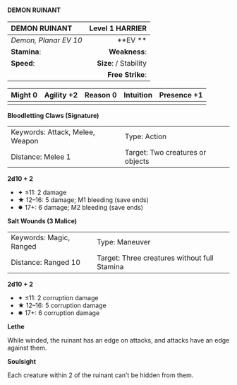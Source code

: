 #### DEMON RUINANT

| DEMON RUINANT         |    **Level 1 HARRIER** |
| :-------------------- | ---------------------: |
| *Demon, Planar EV 10* |            \*\*EV \*\* |
| **Stamina**:          |          **Weakness**: |
| **Speed**:            | **Size**:  / Stability |
|                       |       **Free Strike**: |

| **Might** 0 | **Agility** +2 | **Reason** 0 | **Intuition** | **Presence** +1 |
| ----------- | -------------- | ------------ | ------------- | --------------- |
|             |                |              |               |                 |

**Bloodletting Claws (Signature)**

|                                 |                                  |
| :------------------------------ | :------------------------------- |
| Keywords: Attack, Melee, Weapon | Type: Action                     |
| Distance: Melee 1               | Target: Two creatures or objects |

**2d10 + 2**

- ✦ ≤11: 2 damage
- ★ 12–16: 5 damage; M1 bleeding (save ends)
- ✸ 17+: 6 damage; M2 bleeding (save ends)

**Salt Wounds (3 Malice)**

|                         |                                              |
| :---------------------- | :------------------------------------------- |
| Keywords: Magic, Ranged | Type: Maneuver                               |
| Distance: Ranged 10     | Target: Three creatures without full Stamina |

**2d10 + 2**

- ✦ ≤11: 2 corruption damage
- ★ 12–16: 5 corruption damage
- ✸ 17+: 6 corruption damage

**Lethe**

While winded, the ruinant has an edge on attacks, and attacks have an edge against them.

**Soulsight**

Each creature within 2 of the ruinant can’t be hidden from them.
